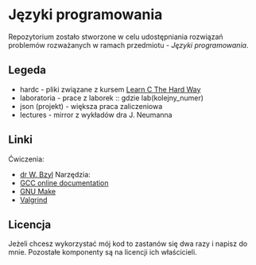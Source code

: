 Języki programowania
====================

Repozytorium zostało stworzone w celu udostępniania rozwiązań problemów rozważanych w ramach przedmiotu - *Języki programowania*.

Legeda
------
* hardc - pliki związane z kursem [Learn C The Hard Way](http://c.learncodethehardway.org/book/)
* laboratoria - prace z laborek :: gdzie lab(kolejny_numer)
* json (projekt) - większa praca zaliczeniowa
* lectures - mirror z wykładów dra J. Neumanna

Linki
-----
Ćwiczenia:
* [dr W. Bzyl]()
Narzędzia:
* [GCC online documentation](http://gcc.gnu.org/onlinedocs/)
* [GNU Make](http://www.gnu.org/software/make/)
* [Valgrind](http://valgrind.org/)

Licencja
--------
Jeżeli chcesz wykorzystać mój kod to zastanów się dwa razy i napisz do mnie.
Pozostałe komponenty są na licencji ich właścicieli.

